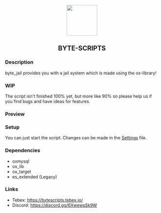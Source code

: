 <div align='center'><img src='https://github.com/Mirrrrrow/byte_licenses/assets/95571243/bd44ecf7-36a0-4ee5-8845-622f436ebacb' width='100rem'/></div>
<div align='center'><h2>BYTE-SCRIPTS</h2></div>

### Description
byte_jail provides you with a jail system which is made using the ox-library!

### WIP
The script isn't finished 100% yet, but more like 90% so please help us if you find bugs and have ideas for features.

### Preview


### Setup
You can just start the script. Changes can be made in the [Settings](data/settings.lua) file.

### Dependencies
- oxmysql
- ox_lib
- ox_target
- es_extended (Legacy)

### Links
- Tebex: https://bytescripts.tebex.io/
- Discord: https://discord.gg/6XwewsSk9W